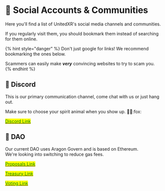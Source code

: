 # 👋 Social Accounts & Communities

Here you'll find a list of UnitedXR's social media channels and communities.

If you regularly visit them, you should bookmark them instead of searching for them online.

{% hint style="danger" %}
Don't just google for links! We recommend bookmarking the ones below.

Scammers can easily make _**very**_ convincing websites to try to scam you.
{% endhint %}

## :tophat: Discord

This is our primary communication channel, come chat with us or just hang out.

Make sure to choose your spirit animal when you show up. :gorilla::unicorn::fox:

[<mark style="color:green;">Discord Link</mark>](https://discord.com/invite/fV2SjJzEUr)<mark style="color:green;"></mark>

## :robot: DAO

Our current DAO uses Aragon Govern and is based on Ethereum. \
We're looking into switching to reduce gas fees.

[<mark style="color:green;">Proposals Link</mark>](https://govern.aragon.org/#/daos/unitedxr/actions)

[<mark style="color:green;">Treasury Link</mark>](https://govern.aragon.org/#/daos/unitedxr/finance)

[<mark style="color:green;">Voting Link</mark>](https://voice.aragon.org/tokens/info/#/0xce0b56632ba8322264806d0c79a2bbfc6f8c6934)<mark style="color:green;"></mark>
